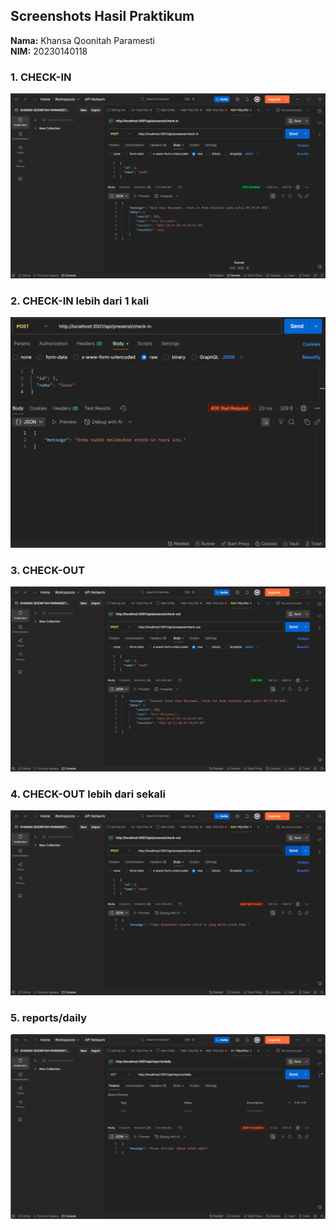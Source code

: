## Screenshots Hasil Praktikum

**Nama:** Khansa Qoonitah Paramesti  
**NIM:** 20230140118

### 1. CHECK-IN
![ CHECK-IN](check-in.png)

### 2. CHECK-IN lebih dari 1 kali
![CHECK-IN lebih dari 1 kali](check-in2.png)

### 3. CHECK-OUT 
![CHECK-OUT ](./check-out.png)

### 4. CHECK-OUT lebih dari sekali
![CHECK-OUT lebih dari sekali](check-out2.png)

### 5. reports/daily
![reports/daily](report_daily.png)




